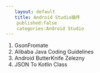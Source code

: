 ```yaml
---
　　layout: default
　　title: Android Studio插件
	published:false
	categories:Android Studio
---
```


1. GsonFromate
2. Alibaba Java Coding Guidelines
3. Android ButterKnife Zelezny
4. JSON To Kotlin Class
